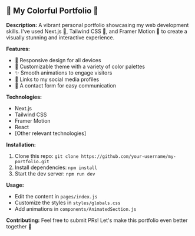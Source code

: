 ## 🌈 My Colorful Portfolio 🎨

**Description:**
A vibrant personal portfolio showcasing my web development skills. I've used Next.js 🚀, Tailwind CSS 💅, and Framer Motion 💫 to create a visually stunning and interactive experience.

**Features:**
* 📱 Responsive design for all devices
* 🎨 Customizable theme with a variety of color palettes
* ✨ Smooth animations to engage visitors
* 🔗 Links to my social media profiles
* 📧 A contact form for easy communication

**Technologies:**
* Next.js
* Tailwind CSS
* Framer Motion
* React
* [Other relevant technologies]

**Installation:**
1. Clone this repo: `git clone https://github.com/your-username/my-portfolio.git`
2. Install dependencies: `npm install`
3. Start the dev server: `npm run dev`

**Usage:**
* Edit the content in `pages/index.js`
* Customize the styles in `styles/globals.css`
* Add animations in `components/AnimatedSection.js`

**Contributing:**
Feel free to submit PRs! Let's make this portfolio even better together 🎉
